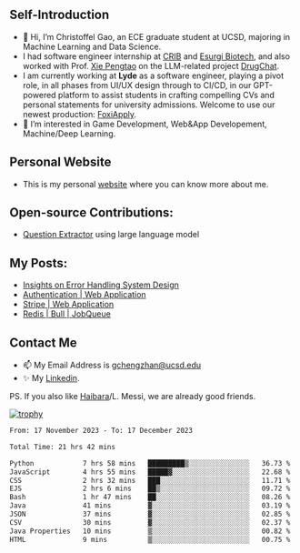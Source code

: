 ## Self-Introduction
- 👋 Hi, I’m Christoffel Gao, an ECE graduate student at UCSD, majoring in Machine Learning and Data Science.
- I had software engineer internship at [CRIB](https://www.linkedin.com/company/trycrib/) and [Esurgi Biotech](https://myesurgi.com/), and also worked with Prof. [Xie Pengtao](https://pengtaoxie.github.io/) on the LLM-related project [DrugChat](https://github.com/UCSD-AI4H/drugchat).
- I am currently working at **Lyde** as a software engineer, playing a pivot role, in all phases from UI/UX design through to CI/CD, in our GPT-powered platform to assist students in crafting compelling CVs and personal statements for university admissions. Welcome to use our newest production: [FoxiApply](https://lyde.io).
- 👀 I’m interested in Game Development, Web&App Developement, Machine/Deep Learning.

## Personal Website
-  This is my personal [website](https://gaochengzhan.netlify.app/) where you can know more about me.

## Open-source Contributions:
- [Question Extractor](https://github.com/nestordemeure/question_extractor) using large language model

## My Posts:
- [Insights on Error Handling System Design](https://gaochengzhan.netlify.app/post/error-handling/)
- [Authentication | Web Application](https://gaochengzhan.netlify.app/post/authentication/)
- [Stripe | Web Application](https://gaochengzhan.netlify.app/post/stripe/)
- [Redis | Bull | JobQueue](https://gaochengzhan.netlify.app/post/job-queue/)

## Contact Me
- 📫 My Email Address is gchengzhan@ucsd.edu
- ✨ My [Linkedin](https://www.linkedin.com/in/chengzhan-christoffel-gao/).

PS. If you also like [Haibara](https://www.detectiveconanworld.com/wiki/Ai_Haibara)/L. Messi, we are already good friends.

[![trophy](https://github-profile-trophy.vercel.app/?username=gaochengzhan&theme=flat&row=1&margin-w=12)](https://github.com/ryo-ma/github-profile-trophy)

<!--START_SECTION:waka-->

```txt
From: 17 November 2023 - To: 17 December 2023

Total Time: 21 hrs 42 mins

Python            7 hrs 58 mins   █████████▒░░░░░░░░░░░░░░░   36.73 %
JavaScript        4 hrs 55 mins   █████▓░░░░░░░░░░░░░░░░░░░   22.68 %
CSS               2 hrs 32 mins   ███░░░░░░░░░░░░░░░░░░░░░░   11.71 %
EJS               2 hrs 6 mins    ██▒░░░░░░░░░░░░░░░░░░░░░░   09.72 %
Bash              1 hr 47 mins    ██░░░░░░░░░░░░░░░░░░░░░░░   08.26 %
Java              41 mins         ▓░░░░░░░░░░░░░░░░░░░░░░░░   03.19 %
JSON              37 mins         ▓░░░░░░░░░░░░░░░░░░░░░░░░   02.85 %
CSV               30 mins         ▓░░░░░░░░░░░░░░░░░░░░░░░░   02.37 %
Java Properties   10 mins         ▒░░░░░░░░░░░░░░░░░░░░░░░░   00.82 %
HTML              9 mins          ▒░░░░░░░░░░░░░░░░░░░░░░░░   00.75 %
```

<!--END_SECTION:waka-->

<!---
gaochengzhan/gaochengzhan is a ✨ special ✨ repository because its `README.md` (this file) appears on your GitHub profile.
You can click the Preview link to take a look at your changes.
--->
